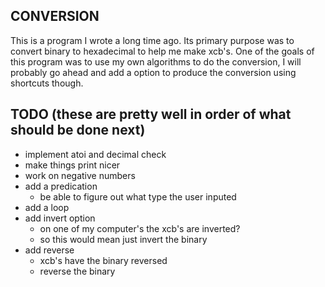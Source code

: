 CONVERSION
----------
This is a program I wrote a long time ago. Its primary purpose was to convert binary to hexadecimal to help me make
xcb's. One of the goals of this program was to use my own algorithms to do the conversion, I will probably go ahead and
add a option to produce the conversion using shortcuts though.

TODO (these are pretty well in order of what should be done next)
----
* implement atoi and decimal check
* make things print nicer
* work on negative numbers
* add a predication
    * be able to figure out what type the user inputed
* add a loop
* add invert option
    * on one of my computer's the xcb's are inverted?
    * so this would mean just invert the binary
* add reverse
    * xcb's have the binary reversed
    * reverse the binary
